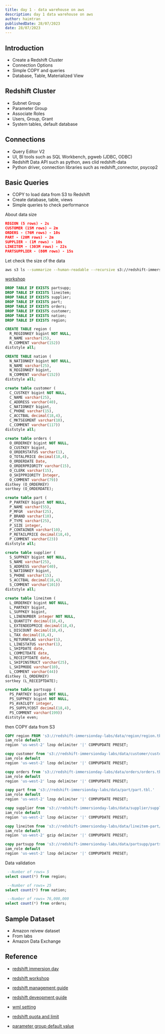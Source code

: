 ```yaml
---
title: day 1 - data warehouse on aws
description: day 1 data warehouse on aws
author: haimtran
publishedDate: 28/07/2023
date: 28/07/2023
---
```


## Introduction

- Create a Redshift Cluster
- Connection Options
- Simple COPY and queries
- Database, Table, Materialized View

## Redshift Cluster

- Subnet Group
- Parameter Group
- Associate Roles
- Users, Group, Grant
- System tables, default database

## Connections

- Query Editor V2
- UI, BI tools such as SQL Workbench, pgweb (JDBC, ODBC)
- Redshift Data API such as python, aws clid redshift-data
- Python driver, connection libraries such as redshift_connector, psycop2

## Basic Queries

- COPY to load data from S3 to Redshift
- Create database, table, views
- Simple queries to check performance

About data size

```json
REGION (5 rows) - 2s
CUSTOMER (15M rows) – 2m
ORDERS - (76M rows) - 10s
PART - (20M rows) - 2m
SUPPLIER - (1M rows) - 10s
LINEITEM - (303M rows) - 22s
PARTSUPPLIER - (80M rows) - 15s
```

Let check the size of the data

```bash
aws s3 ls --summarize --human-readable --recursive s3://redshift-immersionday-labs/data/
```

[workshop](https://catalog.us-east-1.prod.workshops.aws/workshops/9f29cdba-66c0-445e-8cbb-28a092cb5ba7/en-US/lab2)

```sql
DROP TABLE IF EXISTS partsupp;
DROP TABLE IF EXISTS lineitem;
DROP TABLE IF EXISTS supplier;
DROP TABLE IF EXISTS part;
DROP TABLE IF EXISTS orders;
DROP TABLE IF EXISTS customer;
DROP TABLE IF EXISTS nation;
DROP TABLE IF EXISTS region;

CREATE TABLE region (
  R_REGIONKEY bigint NOT NULL,
  R_NAME varchar(25),
  R_COMMENT varchar(152))
diststyle all;

CREATE TABLE nation (
  N_NATIONKEY bigint NOT NULL,
  N_NAME varchar(25),
  N_REGIONKEY bigint,
  N_COMMENT varchar(152))
diststyle all;

create table customer (
  C_CUSTKEY bigint NOT NULL,
  C_NAME varchar(25),
  C_ADDRESS varchar(40),
  C_NATIONKEY bigint,
  C_PHONE varchar(15),
  C_ACCTBAL decimal(18,4),
  C_MKTSEGMENT varchar(10),
  C_COMMENT varchar(117))
diststyle all;

create table orders (
  O_ORDERKEY bigint NOT NULL,
  O_CUSTKEY bigint,
  O_ORDERSTATUS varchar(1),
  O_TOTALPRICE decimal(18,4),
  O_ORDERDATE Date,
  O_ORDERPRIORITY varchar(15),
  O_CLERK varchar(15),
  O_SHIPPRIORITY Integer,
  O_COMMENT varchar(79))
distkey (O_ORDERKEY)
sortkey (O_ORDERDATE);

create table part (
  P_PARTKEY bigint NOT NULL,
  P_NAME varchar(55),
  P_MFGR  varchar(25),
  P_BRAND varchar(10),
  P_TYPE varchar(25),
  P_SIZE integer,
  P_CONTAINER varchar(10),
  P_RETAILPRICE decimal(18,4),
  P_COMMENT varchar(23))
diststyle all;

create table supplier (
  S_SUPPKEY bigint NOT NULL,
  S_NAME varchar(25),
  S_ADDRESS varchar(40),
  S_NATIONKEY bigint,
  S_PHONE varchar(15),
  S_ACCTBAL decimal(18,4),
  S_COMMENT varchar(101))
diststyle all;

create table lineitem (
  L_ORDERKEY bigint NOT NULL,
  L_PARTKEY bigint,
  L_SUPPKEY bigint,
  L_LINENUMBER integer NOT NULL,
  L_QUANTITY decimal(18,4),
  L_EXTENDEDPRICE decimal(18,4),
  L_DISCOUNT decimal(18,4),
  L_TAX decimal(18,4),
  L_RETURNFLAG varchar(1),
  L_LINESTATUS varchar(1),
  L_SHIPDATE date,
  L_COMMITDATE date,
  L_RECEIPTDATE date,
  L_SHIPINSTRUCT varchar(25),
  L_SHIPMODE varchar(10),
  L_COMMENT varchar(44))
distkey (L_ORDERKEY)
sortkey (L_RECEIPTDATE);

create table partsupp (
  PS_PARTKEY bigint NOT NULL,
  PS_SUPPKEY bigint NOT NULL,
  PS_AVAILQTY integer,
  PS_SUPPLYCOST decimal(18,4),
  PS_COMMENT varchar(199))
diststyle even;
```

then COPY data from S3

```sql
COPY region FROM 's3://redshift-immersionday-labs/data/region/region.tbl.lzo'
iam_role default
region 'us-west-2' lzop delimiter '|' COMPUPDATE PRESET;

copy customer from 's3://redshift-immersionday-labs/data/customer/customer.tbl.'
iam_role default
region 'us-west-2' lzop delimiter '|' COMPUPDATE PRESET;

copy orders from 's3://redshift-immersionday-labs/data/orders/orders.tbl.'
iam_role default
region 'us-west-2' lzop delimiter '|' COMPUPDATE PRESET;

copy part from 's3://redshift-immersionday-labs/data/part/part.tbl.'
iam_role default
region 'us-west-2' lzop delimiter '|' COMPUPDATE PRESET;

copy supplier from 's3://redshift-immersionday-labs/data/supplier/supplier.json' manifest
iam_role default
region 'us-west-2' lzop delimiter '|' COMPUPDATE PRESET;

copy lineitem from 's3://redshift-immersionday-labs/data/lineitem-part/'
iam_role default
region 'us-west-2' gzip delimiter '|' COMPUPDATE PRESET;

copy partsupp from 's3://redshift-immersionday-labs/data/partsupp/partsupp.tbl.'
iam_role default
region 'us-west-2' lzop delimiter '|' COMPUPDATE PRESET;
```

Data validation

```sql
 --Number of rows= 5
select count(*) from region;

 --Number of rows= 25
select count(*) from nation;

 --Number of rows= 76,000,000
select count(*) from orders;
```

## Sample Dataset

- Amazon reivew dataset
- From labs
- Amazon Data Exchange

## Reference

- [redshift immersion day](https://catalog.workshops.aws/redshift-immersion/en-US)

- [redshift workshop](https://catalog.us-east-1.prod.workshops.aws/workshops/380e0b8a-5d4c-46e3-95a8-82d68cf5789a/en-US/gettingstarted/lab2)

- [redshift management guide](https://docs.aws.amazon.com/redshift/latest/mgmt/working-with-parameter-groups.html)

- [redshift deveopment guide](https://docs.aws.amazon.com/redshift/latest/dg/welcome.html)

- [wml setting](https://docs.aws.amazon.com/redshift/latest/dg/cm-c-defining-query-queues.html#wlm-timeout)

- [redshift quota and limit](https://docs.aws.amazon.com/redshift/latest/mgmt/amazon-redshift-limits.html)

- [parameter group default value](https://docs.aws.amazon.com/redshift/latest/mgmt/working-with-parameter-groups.html)
